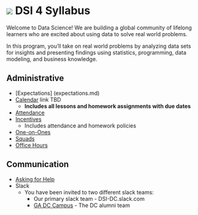 
# ![](https://camo.githubusercontent.com/6ce15b81c1f06d716d753a61f5db22375fa684da/68747470733a2f2f67612d646173682e73332e616d617a6f6e6177732e636f6d2f70726f64756374696f6e2f6173736574732f6c6f676f2d39663838616536633963333837313639306533333238306663663535376633332e706e67) DSI 4 Syllabus
  Welcome to Data Science! We are building a global community of lifelong learners who are excited about using data to solve real world problems.

In this program, you’ll take on real world problems by analyzing data sets for insights and presenting findings using statistics, programming, data modeling, and business knowledge.

## Administrative

- [Expectations] (expectations.md)
- [Calendar]() link TBD
  - **Includes all lessons and homework assignments with due dates**
- [Attendance](attendance.md)
- [Incentives](incentives.md)
  - Includes attendance and homework policies
- [One-on-Ones](one-on-ones.md)
- [Squads](squads.md)
- [Office Hours](office-hours.md)

## Communication
- [Asking for Help](asking-for-help.md)
- Slack
  - You have been invited to two different slack teams:
    -  Our primary slack team - DSI-DC.slack.com
    - [GA DC Campus](https://gadc-campus.slack.com) - The DC alumni team
